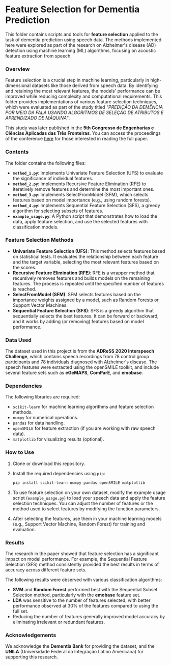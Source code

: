 # Feature Selection for Dementia Prediction

This folder contains scripts and tools for **feature selection** applied to the task of dementia prediction using speech data. The methods implemented here were explored as part of the research on Alzheimer's disease (AD) detection using machine learning (ML) algorithms, focusing on acoustic feature extraction from speech. 

### Overview
Feature selection is a crucial step in machine learning, particularly in high-dimensional datasets like those derived from speech data. By identifying and retaining the most relevant features, the models' performance can be improved while reducing complexity and computational requirements. This folder provides implementations of various feature selection techniques, which were evaluated as part of the study titled *"PREDIÇÃO DA DEMÊNCIA POR MEIO DA FALA USANDO ALGORITMOS DE SELEÇÃO DE ATRIBUTOS E APRENDIZADO DE MÁQUINA"*.

This study was later published in the **5th Congresso de Engenharias e Ciências Aplicadas das Três Fronteiras**. You can access the proceedings of the conference [here](https://drive.google.com/file/d/1pueWZ_Hv3mV-kSPWV2Wf0Mb5Er68fGL1/view) for those interested in reading the full paper.

### Contents
The folder contains the following files:
- **`method_1.py`**: Implements Univariate Feature Selection (UFS) to evaluate the significance of individual features.
- **`method_2.py`**: Implements Recursive Feature Elimination (RFE) to iteratively remove features and determine the most important ones.
- **`method_3.py`**: Implements SelectFromModel (SFM), which selects features based on model importance (e.g., using random forests).
- **`method_4.py`**: Implements Sequential Feature Selection (SFS), a greedy algorithm for selecting subsets of features.
- **`example_usage.py`**: A Python script that demonstrates how to load the data, apply feature selection, and use the selected features with classification models.

### Feature Selection Methods
- **Univariate Feature Selection (UFS)**: This method selects features based on statistical tests. It evaluates the relationship between each feature and the target variable, selecting the most relevant features based on the scores.
- **Recursive Feature Elimination (RFE)**: RFE is a wrapper method that recursively removes features and builds models on the remaining features. The process is repeated until the specified number of features is reached.
- **SelectFromModel (SFM)**: SFM selects features based on the importance weights assigned by a model, such as Random Forests or Support Vector Machines.
- **Sequential Feature Selection (SFS)**: SFS is a greedy algorithm that sequentially selects the best features. It can be forward or backward, and it works by adding (or removing) features based on model performance.

### Data Used
The dataset used in this project is from the **ADReSS 2020 Interspeech Challenge**, which contains speech recordings from 78 control group participants and 78 individuals diagnosed with Alzheimer's disease. The speech features were extracted using the openSMILE toolkit, and include several feature sets such as **eGeMAPS**, **ComParE**, and **emobase**.

### Dependencies
The following libraries are required:
- `scikit-learn` for machine learning algorithms and feature selection methods.
- `numpy` for numerical operations.
- `pandas` for data handling.
- `openSMILE` for feature extraction (if you are working with raw speech data).
- `matplotlib` for visualizing results (optional).

### How to Use
1. Clone or download this repository.
2. Install the required dependencies using `pip`:
   ```bash
   pip install scikit-learn numpy pandas openSMILE matplotlib
   ```
3. To use feature selection on your own dataset, modify the example usage script (`example_usage.py`) to load your speech data and apply the feature selection techniques. You can adjust the number of features or the method used to select features by modifying the function parameters.
   
4. After selecting the features, use them in your machine learning models (e.g., Support Vector Machine, Random Forest) for training and evaluation.

### Results
The research in the paper showed that feature selection has a significant impact on model performance. For example, the Sequential Feature Selection (SFS) method consistently provided the best results in terms of accuracy across different feature sets.

The following results were observed with various classification algorithms:
- **SVM** and **Random Forest** performed best with the Sequential Subset Selection method, particularly with the **emobase** feature set.
- **LDA** was sensitive to the number of features selected, with better performance observed at 30% of the features compared to using the full set.
- Reducing the number of features generally improved model accuracy by eliminating irrelevant or redundant features.

### Acknowledgements
We acknowledge the **Dementia Bank** for providing the dataset, and the **UNILA** (Universidade Federal da Integração Latino Americana) for supporting this research.